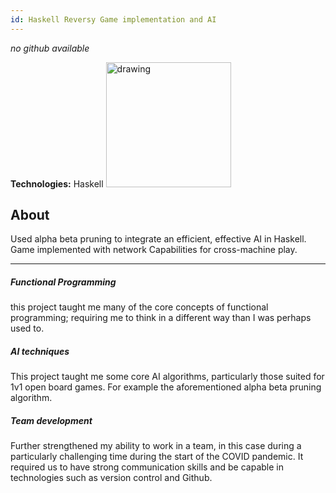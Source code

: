 ```yaml
---
id: Haskell Reversy Game implementation and AI
---
```

_no github available_

**Technologies:** Haskell
<img src="https://res.cloudinary.com/practicaldev/image/fetch/s--G0P1KX-J--/c_imagga_scale,f_auto,fl_progressive,h_900,q_auto,w_1600/https://thepracticaldev.s3.amazonaws.com/i/5sbbqt9sxzw0sspnr7at.png" alt="drawing" width="200"/>

## About 
 Used alpha beta pruning to integrate an efficient, effective AI in Haskell. Game implemented with network Capabilities for cross-machine play.

---
##### Functional Programming
this project taught me many of the core concepts of functional programming; requiring me to think in a different way than I was perhaps used to.

##### AI techniques
This project taught me some core AI algorithms, particularly those suited for 1v1 open board games. For example the aforementioned alpha beta pruning algorithm.

##### Team development
Further strengthened my ability to work in a team, in this case during a particularly challenging time during the start of the COVID pandemic. It required us to have strong communication skills and be capable in technologies such as version control and Github.

